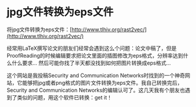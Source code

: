 # jpg文件转换为eps文件





将jpg文件转换为eps文件：[http://www.tlhiv.org/rast2vec/](http://www.tlhiv.org/rast2vec/)

经常用LaTeX撰写论文的朋友们经常会遇到这么个问题：论文中稿了，但是ProofReading的时候编辑要求把论文里面的插图修改为eps格式，分辨率达到什么什么要求… 然后可能你找了半天都没找到如何把图片转换成eps格式…

这个网站是我投稿Security and Communication Networks时找到的一个神奇网站，它能够把jpg或者png格式的图片文件转换为eps文件。我自己转换完后，Security and Communication Networks的编辑认可了。这几天我有个朋友也遇到了类似的问题，用这个软件已转换：get it！












